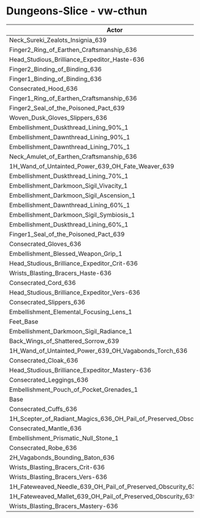 # Dungeons-Slice - vw-cthun
| Actor | DPS | Increase |
|---|:---:|:---:|
|Neck_Sureki_Zealots_Insignia_639|1398944|1.83%|
|Finger2_Ring_of_Earthen_Craftsmanship_636|1393682|1.45%|
|Head_Studious_Brilliance_Expeditor_Haste-636|1392254|1.34%|
|Finger2_Binding_of_Binding_636|1391761|1.31%|
|Finger1_Binding_of_Binding_636|1390720|1.23%|
|Consecrated_Hood_636|1389444|1.14%|
|Finger1_Ring_of_Earthen_Craftsmanship_636|1388727|1.09%|
|Finger2_Seal_of_the_Poisoned_Pact_639|1388275|1.05%|
|Woven_Dusk_Gloves_Slippers_636|1387865|1.02%|
|Embellishment_Duskthread_Lining_90%_1|1386328|0.91%|
|Embellishment_Dawnthread_Lining_90%_1|1384785|0.80%|
|Embellishment_Dawnthread_Lining_70%_1|1384723|0.80%|
|Neck_Amulet_of_Earthen_Craftsmanship_636|1384382|0.77%|
|1H_Wand_of_Untainted_Power_639_OH_Fate_Weaver_639|1384196|0.76%|
|Embellishment_Duskthread_Lining_70%_1|1383710|0.72%|
|Embellishment_Darkmoon_Sigil_Vivacity_1|1383013|0.67%|
|Embellishment_Darkmoon_Sigil_Ascension_1|1382058|0.60%|
|Embellishment_Dawnthread_Lining_60%_1|1381831|0.59%|
|Embellishment_Darkmoon_Sigil_Symbiosis_1|1381741|0.58%|
|Embellishment_Duskthread_Lining_60%_1|1381533|0.56%|
|Finger1_Seal_of_the_Poisoned_Pact_639|1381407|0.55%|
|Consecrated_Gloves_636|1380196|0.47%|
|Embellishment_Blessed_Weapon_Grip_1|1379637|0.43%|
|Head_Studious_Brilliance_Expeditor_Crit-636|1379402|0.41%|
|Wrists_Blasting_Bracers_Haste-636|1378839|0.37%|
|Consecrated_Cord_636|1378805|0.37%|
|Head_Studious_Brilliance_Expeditor_Vers-636|1378195|0.32%|
|Consecrated_Slippers_636|1377181|0.25%|
|Embellishment_Elemental_Focusing_Lens_1|1376509|0.20%|
|Feet_Base|1376309|0.18%|
|Embellishment_Darkmoon_Sigil_Radiance_1|1376305|0.18%|
|Back_Wings_of_Shattered_Sorrow_639|1375650|0.14%|
|1H_Wand_of_Untainted_Power_639_OH_Vagabonds_Torch_636|1375552|0.13%|
|Consecrated_Cloak_636|1375320|0.11%|
|Head_Studious_Brilliance_Expeditor_Mastery-636|1374742|0.07%|
|Consecrated_Leggings_636|1374664|0.06%|
|Embellishment_Pouch_of_Pocket_Grenades_1|1374353|0.04%|
|Base|1373785|0.00%|
|Consecrated_Cuffs_636|1373598|-0.01%|
|1H_Scepter_of_Radiant_Magics_636_OH_Pail_of_Preserved_Obscurity_639|1373503|-0.02%|
|Consecrated_Mantle_636|1373453|-0.02%|
|Embellishment_Prismatic_Null_Stone_1|1372842|-0.07%|
|Consecrated_Robe_636|1372604|-0.09%|
|2H_Vagabonds_Bounding_Baton_636|1372482|-0.09%|
|Wrists_Blasting_Bracers_Crit-636|1371556|-0.16%|
|Wrists_Blasting_Bracers_Vers-636|1369621|-0.30%|
|1H_Fateweaved_Needle_639_OH_Pail_of_Preserved_Obscurity_639|1369034|-0.35%|
|1H_Fateweaved_Mallet_639_OH_Pail_of_Preserved_Obscurity_639|1367844|-0.43%|
|Wrists_Blasting_Bracers_Mastery-636|1367496|-0.46%|
